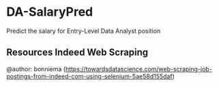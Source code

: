 # DA-SalaryPred
Predict the salary for Entry-Level Data Analyst position

## Resources Indeed Web Scraping
@author: bonniema
(https://towardsdatascience.com/web-scraping-job-postings-from-indeed-com-using-selenium-5ae58d155daf)
